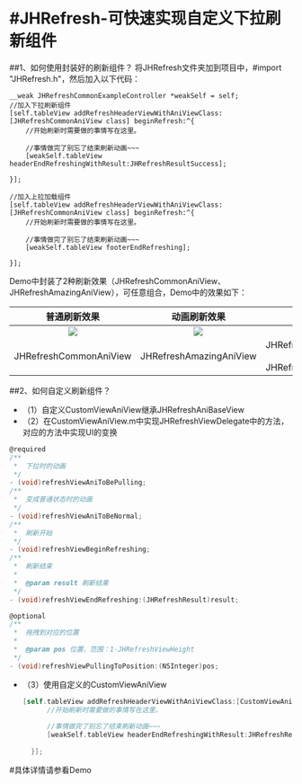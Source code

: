 #JHRefresh-可快速实现自定义下拉刷新组件
=========
##1、如何使用封装好的刷新组件？
    将JHRefresh文件夹加到项目中，#import "JHRefresh.h"，然后加入以下代码：
    
    __weak JHRefreshCommonExampleController *weakSelf = self;
    //加入下拉刷新组件
    [self.tableView addRefreshHeaderViewWithAniViewClass:[JHRefreshCommonAniView class] beginRefresh:^{
        //开始刷新时需要做的事情写在这里。
        
        //事情做完了别忘了结束刷新动画~~~
        [weakSelf.tableView headerEndRefreshingWithResult:JHRefreshResultSuccess];
        
    }];
    
    //加入上拉加载组件
    [self.tableView addRefreshHeaderViewWithAniViewClass:[JHRefreshCommonAniView class] beginRefresh:^{
        //开始刷新时需要做的事情写在这里。
        
        //事情做完了别忘了结束刷新动画~~~
        [weakSelf.tableView footerEndRefreshing];
        
    }];
    
Demo中封装了2种刷新效果（JHRefreshCommonAniView、JHRefreshAmazingAniView），可任意组合，Demo中的效果如下：

普通刷新效果  | 动画刷新效果  | 组合刷新效果
:-------------: | :-------------: | :-------------:
![](https://github.com/Jiahai/JHRefresh/blob/master/JHRefreshSnapShot/Common.gif)  | ![](https://github.com/Jiahai/JHRefresh/blob/master/JHRefreshSnapShot/Amazing.gif) | ![](https://github.com/Jiahai/JHRefresh/blob/master/JHRefreshSnapShot/Combine.gif)
JHRefreshCommonAniView| JHRefreshAmazingAniView | JHRefreshCommonAniView </br> + </br> JHRefreshCommonAniView 

##2、如何自定义刷新组件？
  * （1）自定义CustomViewAniView继承JHRefreshAniBaseView
  * （2）在CustomViewAniView.m中实现JHRefreshViewDelegate中的方法，对应的方法中实现UI的变换
```Objective-C
@required
/**
 *  下拉时的动画
 */
- (void)refreshViewAniToBePulling;
/**
 *  变成普通状态时的动画
 */
- (void)refreshViewAniToBeNormal;
/**
 *  刷新开始
 */
- (void)refreshViewBeginRefreshing;
/**
 *  刷新结束
 *
 *  @param result 刷新结果
 */
- (void)refreshViewEndRefreshing:(JHRefreshResult)result;

@optional
/**
 *  拖拽到对应的位置
 *
 *  @param pos 位置，范围：1-JHRefreshViewHeight
 */
- (void)refreshViewPullingToPosition:(NSInteger)pos;
```
* （3）使用自定义的CustomViewAniView
  ```Objective-C
  [self.tableView addRefreshHeaderViewWithAniViewClass:[CustomViewAniView class] beginRefresh:^{
        //开始刷新时需要做的事情写在这里。
        
        //事情做完了别忘了结束刷新动画~~~
        [weakSelf.tableView headerEndRefreshingWithResult:JHRefreshResultSuccess];
        
    }];
  ```
  
#具体详情请参看Demo
